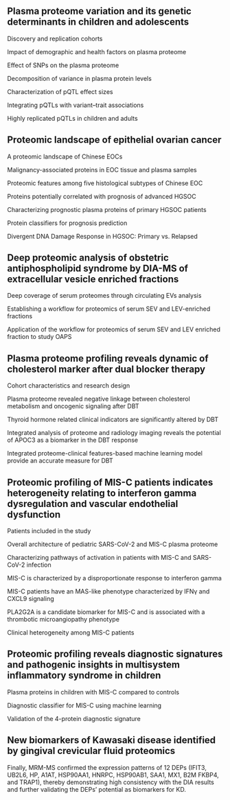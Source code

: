 
## Plasma proteome variation and its genetic determinants in children and adolescents

Discovery and replication cohorts

Impact of demographic and health factors on plasma proteome

Effect of SNPs on the plasma proteome

Decomposition of variance in plasma protein levels

Characterization of pQTL effect sizes

Integrating pQTLs with variant–trait associations

Highly replicated pQTLs in children and adults



## Proteomic landscape of epithelial ovarian cancer

A proteomic landscape of Chinese EOCs

Malignancy-associated proteins in EOC tissue and plasma samples

Proteomic features among five histological subtypes of Chinese EOC

Proteins potentially correlated with prognosis of advanced HGSOC

Characterizing prognostic plasma proteins of primary HGSOC patients

Protein classifiers for prognosis prediction

Divergent DNA Damage Response in HGSOC: Primary vs. Relapsed


## Deep proteomic analysis of obstetric antiphospholipid syndrome by DIA-MS of extracellular vesicle enriched fractions

Deep coverage of serum proteomes through circulating EVs analysis

Establishing a workflow for proteomics of serum SEV and LEV-enriched fractions

Application of the workflow for proteomics of serum SEV and LEV enriched fraction to study OAPS

## Plasma proteome profiling reveals dynamic of cholesterol marker after dual blocker therapy

Cohort characteristics and research design

Plasma proteome revealed negative linkage between cholesterol metabolism and oncogenic signaling after DBT

Thyroid hormone related clinical indicators are significantly altered by DBT

Integrated analysis of proteome and radiology imaging reveals the potential of APOC3 as a biomarker in the DBT response

Integrated proteome-clinical features-based machine learning model provide an accurate measure for DBT



## Proteomic profiling of MIS-C patients indicates heterogeneity relating to interferon gamma dysregulation and vascular endothelial dysfunction

Patients included in the study

Overall architecture of pediatric SARS-CoV-2 and MIS-C plasma proteome

Characterizing pathways of activation in patients with MIS-C and SARS-CoV-2 infection

MIS-C is characterized by a disproportionate response to interferon gamma

MIS-C patients have an MAS-like phenotype characterized by IFNγ and CXCL9 signaling

PLA2G2A is a candidate biomarker for MIS-C and is associated with a thrombotic microangiopathy phenotype

Clinical heterogeneity among MIS-C patients


## Proteomic profiling reveals diagnostic signatures and pathogenic insights in multisystem inflammatory syndrome in children

Plasma proteins in children with MIS-C compared to controls

Diagnostic classifier for MIS-C using machine learning

Validation of the 4-protein diagnostic signature


## New biomarkers of Kawasaki disease identified by gingival crevicular fluid proteomics

Finally, MRM-MS confirmed the expression patterns of 12 DEPs (IFIT3, UB2L6, HP, A1AT, HSP90AA1, HNRPC, HSP90AB1, SAA1, MX1, B2M FKBP4, and TRAP1), thereby demonstrating high consistency with the DIA results and further validating the DEPs’ potential as biomarkers for KD.

